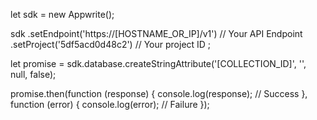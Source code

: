 let sdk = new Appwrite();

sdk
    .setEndpoint('https://[HOSTNAME_OR_IP]/v1') // Your API Endpoint
    .setProject('5df5acd0d48c2') // Your project ID
;

let promise = sdk.database.createStringAttribute('[COLLECTION_ID]', '', null, false);

promise.then(function (response) {
    console.log(response); // Success
}, function (error) {
    console.log(error); // Failure
});
